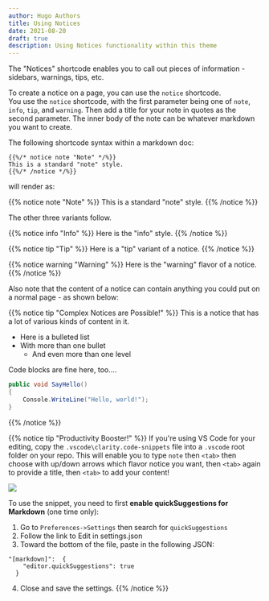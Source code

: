 ```yaml
---
author: Hugo Authors
title: Using Notices
date: 2021-08-20
draft: true
description: Using Notices functionality within this theme
---
```


The "Notices" shortcode enables you to call out pieces of information - sidebars, warnings, tips, etc.

To create a notice on a page, you can use the `notice` shortcode.  
You use the `notice` shortcode, with the first parameter being one of `note`, `info`, `tip`, and `warning`.  Then add a title for your 
note in quotes as the second parameter.  The inner body of the note can be whatever markdown you want to create.

The following shortcode syntax within a markdown doc:
```
{{%/* notice note "Note" */%}}
This is a standard "note" style.
{{%/* /notice */%}}
```
will render as:

{{% notice note "Note" %}}
This is a standard "note" style.
{{% /notice %}}

The other three variants follow.

{{% notice info "Info" %}}
Here is the "info" style.
{{% /notice %}}

{{% notice tip "Tip" %}}
Here is a "tip" variant of a notice.
{{% /notice %}}

{{% notice warning "Warning" %}}
Here is the "warning" flavor of a notice.
{{% /notice %}}


Also note that the content of a notice can contain anything you could put on a normal page - as shown below:

{{% notice tip "Complex Notices are Possible!" %}}
This is a notice that has a lot of various kinds of content in it.  

* Here is a bulleted list
* With more than one bullet 
    * And even more than one level

Code blocks are fine here, too....
```csharp
public void SayHello()
{
    Console.WriteLine("Hello, world!");
}
```
{{% /notice %}}


{{% notice tip "Productivity Booster!" %}}
If you're using VS Code for your editing, copy the `.vscode\clarity.code-snippets` file into a `.vscode` root folder on your repo.  This will enable you to type
`note` then `<tab>` then choose with up/down arrows which flavor notice you want, then `<tab>` again to provide a title, then `<tab>` to add your content!

![](../images/Note-Snippet.gif)

To use the snippet, you need to first **enable quickSuggestions for Markdown** (one time only):

1. Go to `Preferences->Settings` then search for `quickSuggestions`
1. Follow the link to Edit in settings.json
1. Toward the bottom of the file, paste in the following JSON:
```
"[markdown]":  {
    "editor.quickSuggestions": true
  }
```
4. Close and save the settings.
{{% /notice %}}
